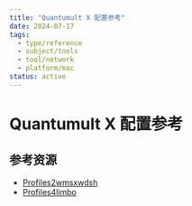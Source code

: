 ```yaml
---
title: "Quantumult X 配置参考"
date: 2024-07-17
tags: 
  - type/reference
  - subject/tools
  - tool/network
  - platform/mac
status: active
---
```


# Quantumult X 配置参考

## 参考资源
- [Profiles2wmsxwdsh](https://github.com/wmsxwdsh/Profiles2wmsxwdsh)
- [Profiles4limbo](https://github.com/limbopro/Profiles4limbo?tab=readme-ov-file) 